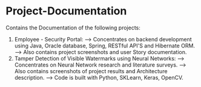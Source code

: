 # Project-Documentation
Contains the Documentation of the following projects:
1. Employee - Security Portal:
 --> Concentrates on backend development using Java, Oracle database, Spring, RESTful API'S and Hibernate ORM. 
 --> Also contains project screenshots and user Story documentation.
2. Tamper Detection of Visible Watermarks using Neural Networks:
 --> Concentrates on Neural Network research and literature surveys.
 --> Also contains screenshots of project results and Architecture description.
 --> Code is built with Python, SKLearn, Keras, OpenCV.
